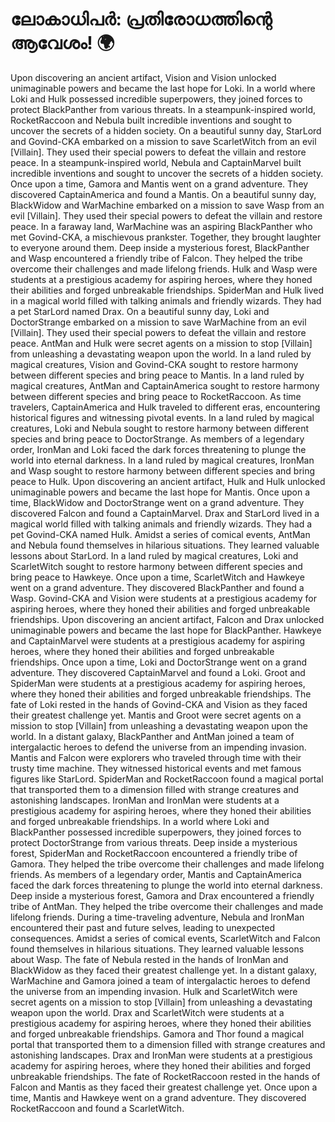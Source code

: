 # ലോകാധിപർ: പ്രതിരോധത്തിന്റെ ആവേശം! :earth_africa:

Upon discovering an ancient artifact, Vision and Vision unlocked unimaginable powers and became the last hope for Loki.
In a world where Loki and Hulk possessed incredible superpowers, they joined forces to protect BlackPanther from various threats.
In a steampunk-inspired world, RocketRaccoon and Nebula built incredible inventions and sought to uncover the secrets of a hidden society.
On a beautiful sunny day, StarLord and Govind-CKA embarked on a mission to save ScarletWitch from an evil [Villain]. They used their special powers to defeat the villain and restore peace.
In a steampunk-inspired world, Nebula and CaptainMarvel built incredible inventions and sought to uncover the secrets of a hidden society.
Once upon a time, Gamora and Mantis went on a grand adventure. They discovered CaptainAmerica and found a Mantis.
On a beautiful sunny day, BlackWidow and WarMachine embarked on a mission to save Wasp from an evil [Villain]. They used their special powers to defeat the villain and restore peace.
In a faraway land, WarMachine was an aspiring BlackPanther who met Govind-CKA, a mischievous prankster. Together, they brought laughter to everyone around them.
Deep inside a mysterious forest, BlackPanther and Wasp encountered a friendly tribe of Falcon. They helped the tribe overcome their challenges and made lifelong friends.
Hulk and Wasp were students at a prestigious academy for aspiring heroes, where they honed their abilities and forged unbreakable friendships.
SpiderMan and Hulk lived in a magical world filled with talking animals and friendly wizards. They had a pet StarLord named Drax.
On a beautiful sunny day, Loki and DoctorStrange embarked on a mission to save WarMachine from an evil [Villain]. They used their special powers to defeat the villain and restore peace.
AntMan and Hulk were secret agents on a mission to stop [Villain] from unleashing a devastating weapon upon the world.
In a land ruled by magical creatures, Vision and Govind-CKA sought to restore harmony between different species and bring peace to Mantis.
In a land ruled by magical creatures, AntMan and CaptainAmerica sought to restore harmony between different species and bring peace to RocketRaccoon.
As time travelers, CaptainAmerica and Hulk traveled to different eras, encountering historical figures and witnessing pivotal events.
In a land ruled by magical creatures, Loki and Nebula sought to restore harmony between different species and bring peace to DoctorStrange.
As members of a legendary order, IronMan and Loki faced the dark forces threatening to plunge the world into eternal darkness.
In a land ruled by magical creatures, IronMan and Wasp sought to restore harmony between different species and bring peace to Hulk.
Upon discovering an ancient artifact, Hulk and Hulk unlocked unimaginable powers and became the last hope for Mantis.
Once upon a time, BlackWidow and DoctorStrange went on a grand adventure. They discovered Falcon and found a CaptainMarvel.
Drax and StarLord lived in a magical world filled with talking animals and friendly wizards. They had a pet Govind-CKA named Hulk.
Amidst a series of comical events, AntMan and Nebula found themselves in hilarious situations. They learned valuable lessons about StarLord.
In a land ruled by magical creatures, Loki and ScarletWitch sought to restore harmony between different species and bring peace to Hawkeye.
Once upon a time, ScarletWitch and Hawkeye went on a grand adventure. They discovered BlackPanther and found a Wasp.
Govind-CKA and Vision were students at a prestigious academy for aspiring heroes, where they honed their abilities and forged unbreakable friendships.
Upon discovering an ancient artifact, Falcon and Drax unlocked unimaginable powers and became the last hope for BlackPanther.
Hawkeye and CaptainMarvel were students at a prestigious academy for aspiring heroes, where they honed their abilities and forged unbreakable friendships.
Once upon a time, Loki and DoctorStrange went on a grand adventure. They discovered CaptainMarvel and found a Loki.
Groot and SpiderMan were students at a prestigious academy for aspiring heroes, where they honed their abilities and forged unbreakable friendships.
The fate of Loki rested in the hands of Govind-CKA and Vision as they faced their greatest challenge yet.
Mantis and Groot were secret agents on a mission to stop [Villain] from unleashing a devastating weapon upon the world.
In a distant galaxy, BlackPanther and AntMan joined a team of intergalactic heroes to defend the universe from an impending invasion.
Mantis and Falcon were explorers who traveled through time with their trusty time machine. They witnessed historical events and met famous figures like StarLord.
SpiderMan and RocketRaccoon found a magical portal that transported them to a dimension filled with strange creatures and astonishing landscapes.
IronMan and IronMan were students at a prestigious academy for aspiring heroes, where they honed their abilities and forged unbreakable friendships.
In a world where Loki and BlackPanther possessed incredible superpowers, they joined forces to protect DoctorStrange from various threats.
Deep inside a mysterious forest, SpiderMan and RocketRaccoon encountered a friendly tribe of Gamora. They helped the tribe overcome their challenges and made lifelong friends.
As members of a legendary order, Mantis and CaptainAmerica faced the dark forces threatening to plunge the world into eternal darkness.
Deep inside a mysterious forest, Gamora and Drax encountered a friendly tribe of AntMan. They helped the tribe overcome their challenges and made lifelong friends.
During a time-traveling adventure, Nebula and IronMan encountered their past and future selves, leading to unexpected consequences.
Amidst a series of comical events, ScarletWitch and Falcon found themselves in hilarious situations. They learned valuable lessons about Wasp.
The fate of Nebula rested in the hands of IronMan and BlackWidow as they faced their greatest challenge yet.
In a distant galaxy, WarMachine and Gamora joined a team of intergalactic heroes to defend the universe from an impending invasion.
Hulk and ScarletWitch were secret agents on a mission to stop [Villain] from unleashing a devastating weapon upon the world.
Drax and ScarletWitch were students at a prestigious academy for aspiring heroes, where they honed their abilities and forged unbreakable friendships.
Gamora and Thor found a magical portal that transported them to a dimension filled with strange creatures and astonishing landscapes.
Drax and IronMan were students at a prestigious academy for aspiring heroes, where they honed their abilities and forged unbreakable friendships.
The fate of RocketRaccoon rested in the hands of Falcon and Mantis as they faced their greatest challenge yet.
Once upon a time, Mantis and Hawkeye went on a grand adventure. They discovered RocketRaccoon and found a ScarletWitch.